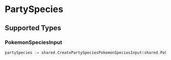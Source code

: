 # PartySpecies


## Supported Types

### PokemonSpeciesInput

```go
partySpecies := shared.CreatePartySpeciesPokemonSpeciesInput(shared.PokemonSpeciesInput{/* values here */})
```

